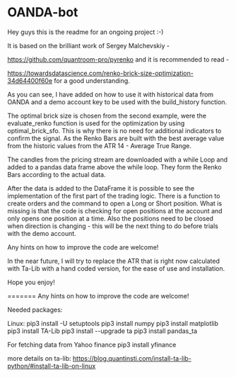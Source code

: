 # OANDA-bot
Hey guys this is the readme for an ongoing project :-) 

It is based on the brilliant work of Sergey Malchevskiy - 

https://github.com/quantroom-pro/pyrenko and it is recommended to read -

https://towardsdatascience.com/renko-brick-size-optimization-34d64400f60e for a good understanding. 

As you can see, I have added on how to use it with historical data from OANDA and a demo account key to be used with the build_history function. 

The optimal brick size is chosen from the second example, were the evaluate_renko function is used for the optimization by using optimal_brick_sfo. This is why there is no need for additional indicators to confirm the signal. As the Renko Bars are built with the best average value from the historic values from the ATR 14 - Average True Range.  

The candles from the pricing stream are downloaded with a while Loop and added to a pandas data frame above the while loop. They form the Renko Bars according to the actual data. 

After the data is added to the DataFrame it is possible to see the implementation of the first part of the trading logic.
There is a function to create orders and the command to open a Long or Short position. What is missing is that the code is checking for open positions at the account and only opens one position at a time. Also the positions need to be closed when direction is changing - this will be the next thing to do before trials with the demo account. 

Any hints on how to improve the code are welcome!

In the near future, I will try to replace the ATR that is right now calculated with Ta-Lib with a hand coded version, for the ease of use and installation. 


Hope you enjoy!

=======
Any hints on how to improve the code are welcome!

Needed packages:

Linux:
pip3 install -U setuptools
pip3 install numpy
pip3 install matplotlib
pip3 install TA-Lib
pip3 install --upgrade ta
pip3 install pandas_ta

For fetching data from Yahoo finance
pip3 install yfinance


more details on ta-lib: https://blog.quantinsti.com/install-ta-lib-python/#install-ta-lib-on-linux
